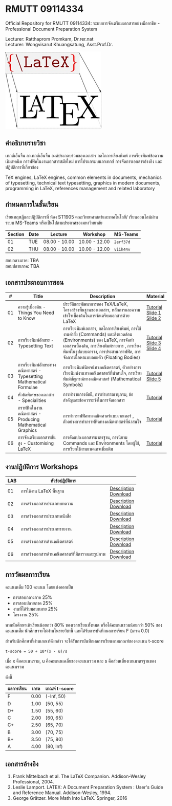 # RMUTT 09114334
Official Repository for RMUTT 09114334: ระบบการจัดเตรียมเอกสารอย่างมืออาชีพ -  Professional Document Preparation System

Lecturer: Ratthaprom Promkam, Dr.rer.nat <br>
Lecturer: Wongvisarut Khuangsatung, Asst.Prof.Dr.

![LaTeX Cover](/materials/latex_cover.jpg)


## คำอธิบายรายวิชา

เทกซ์เอ็นจิ้น ลาเทกซ์เอ็นจิ้น องค์ประกอบร่วมของเอกสาร กลไกการเรียงพิมพ์ การเรียงพิมพ์ข้อความเชิงเทคนิค กราฟฟิคในงานเอกสารสมัยใหม่ การโปรแกรมบนลาเทกซ์ การจัดการเอกสารอ้างอิง และปฏิบัติการที่เกี่ยวข้อง

TeX engines, LaTeX engines, common elements in documents, mechanics of typesetting, technical text typesetting, graphics in modern documents, programming in LaTeX, references management and related laboratory

## กำหนดการในชั้นเรียน

เรียนทฤษฎีและปฏิบัติการที่ ห้อง ST1905 คณะวิทยาศาสตร์และเทคโนโลยี/ เรียนออนไลน์ผ่านระบบ MS-Teams หรือเป็นไปตามประกาศของมหาวิทยาลัย

|Section|   Date | Lecture | Workshop | MS-Teams |
|-------|--------|---------|----------|----------|
| 01    |TUE | 08.00 - 10.00 | 10.00 - 12.00 | `2erf37d` |
| 02    |THU | 08.00 - 10.00 | 10.00 - 12.00 | `viih44v` |


สอบกลางภาค: TBA <br>
สอบปลายภาค: TBA 

## เอกสารประกอบการสอน

| #  | Title    |   Description | Material |
|---|----------|---------------|----------|
|01 | ความรู้เบื้องต้น - Things You Need to Know | ประวัติและพัฒนาการของ TeX/LaTeX, โครงสร้างพื้นฐานของเอกสาร, หลักการและความเข้าใจเบื้องต้นในการจัดเตรียมเอกสารด้วย LaTeX | [Tutorial](/materials/ch_01.pdf) <br> [Slide 1](./materials/slides/introduction.pdf) <br> [Slide 2](./materials/slides/basics.pdf)    |
|02 | การเรียงพิมพ์อักขระ - Typesetting Text | การเรียงพิมพ์เอกสาร, กลไกการเรียงพิมพ์, การใช้งานคำสั่ง (Commands) และสิ่งแวดล้อม (Environments) ของ LaTeX, การจัดทำเอกสารเบื้องต้น, การเรียงพิมพ์รายการ , การเรียงพิมพ์ในรูปแบบตาราง, การประสานกราฟฟิค, การจัดการเนื้อหาแบบลอยตัว (Floating Bodies) | [Tutorial](/materials/ch_02.pdf) <br> [Slide 3](./materials/slides/structure.pdf) <br> [Slide 4](./materials/slides/figure.pdf) |
|03 | การเรียงพิมพ์อักขระทางคณิตศาสตร์ - Typesetting Mathematical Formulae | การเรียงพิมพ์นิพจน์ทางคณิตศาสตร์, ตัวอย่างการเรียงพิมพ์งานทางคณิตศาสตร์ที่น่าสนใจ, การเรียงพิมม์สัญกรณ์ทางคณิตศาสตร์ (Mathematical Symbols) | [Tutorial](/materials/ch_03.pdf) <br> [Slide 5](./materials/slides/basic_math.pdf) |
|04 | หัวข้อพิเศษของเอกสาร - Specialities | การทำรายการดัชนี, การทำบรรณานุกรม, ข้อสำคัญและข้อควรระวังในการจัดเอกสาร | [Tutorial](/materials/ch_04.pdf) |
|05 | กราฟฟิคในงานคณิตศาสตร์ - Producing Mathematical Graphics | การทำกราฟฟิคทางคณิตศาตร์แบบเวกเตอร์ , ตัวอย่างการทำกราฟฟิคทางคณิตศาสตร์ที่น่าสนใจ | [Tutorial](/materials/ch_05.pdf) |
|06 | การจัดเตรียมเอกสารขั้นสูง - Customising LaTeX | การดัดแปลงเอกสารมาตรฐาน, การนิยาม Commands และ Environments โดยผู้ใช้, การเรียกใช้งานแพคเกจเพิ่มเติม | [Tutorial](/materials/ch_06.pdf) |


## งานปฏิบัติการ Workshops

| LAB |    หัวข้อปฏิบัติการ  |       |
|-----|-----------------|-------|
| 01 | การใช้งาน LaTeX พื้นฐาน | [Description](./workshops/01/) <br> [Download](./workshops/01/doc.pdf) |
| 02 | การสร้างเอกสารประเภทบทความ | [Description](./workshops/02/) <br> [Download](./workshops/02/doc.pdf) |
| 03 | การสร้างเอกสารประเภทหนังสือ | [Description](./workshops/03/) <br> [Download](./workshops/03/doc.pdf) |
| 04 | การสร้างเอกสารประเภทรายงาน | [Description](./workshops/04/) <br> [Download](./workshops/04/doc.pdf) |
| 05 | การสร้างเอกสารด้านคณิตศาสตร์ | [Description](./workshops/05/) <br> [Download](./workshops/05/doc.pdf) |
| 06 | การสร้างเอกสารด้านคณิตศาสตร์ที่มีตารางและรูปภาพ | [Description](./workshops/06/) <br> [Download](./workshops/06/doc.pdf) |



## การวัดผลการเรียน
คะแนนเต็ม 100 คะแนน โดยแบ่งออกเป็น
- การสอบกลางภาค 25%
- การสอบปลายภาค 25%
- งานที่ได้รับมอบหมาย 25%
- โครงงาน 25%

หากนักศึกษาเข้าเรียนน้อยกว่า 80% ของเวลาเรียนทั้งหมด
หรือได้คะแนนรวมน้อยกว่า 50% ของคะแนนเต็ม นักศึกษาจะไม่ผ่านในรายวิชานี้ และได้รับการบันทึกผลการเรียน F (เกรด 0.0) 

สำหรับนักศึกษาที่ผ่านเกณฑ์ดังกล่าว จะได้รับการบันทึกผลการเรียนตามเกณฑ์ของคะแนน t-score 

```
t-score = 50 + 10*(x - u)/s
```
เมื่อ x คือคะแนนรวม, u คือคะแนนเฉลี่ยของคะแนนรวม และ s คือส่วนเบี่ยงเบนมาตรฐานของคะแนนรวม

ดังนี้

| ผลการเรียน | เกรด | เกณฑ์ t-score |
|---------|------|--------------|
| F | 0.00 | (-Inf, 50) | 
| D | 1.00 | [50, 55) | 
| D+ | 1.50 | [55, 60) | 
| C | 2.00 | [60, 65) |
| C+ | 2.50 | [65, 70) |
| B | 3.00 | [70, 75) |
| B+ | 3.50 | [75, 80) |
| A | 4.00 | [80, Inf) |

## เอกสารอ้างอิง

1. Frank Mittelbach et al. The LaTeX Companion. Addison-Wesley Professional, 2004.
2. Leslie Lamport. LATEX: A Document Preparation System : User's Guide and Reference Manual. Addison-Wesley, 1994.
3. George Grätzer. More Math Into LaTeX. Springer, 2016
